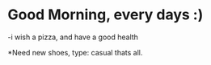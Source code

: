 # Good Morning, every days :)

-i wish a pizza, and have a good health

*Need new shoes, type: casual
 thats all.
